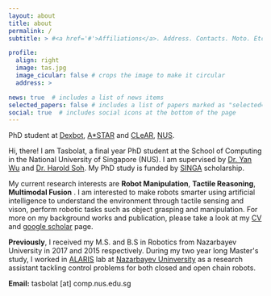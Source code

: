 ```yaml
---
layout: about
title: about
permalink: /
subtitle: > #<a href='#'>Affiliations</a>. Address. Contacts. Moto. Etc.

profile:
  align: right
  image: tas.jpg
  image_cicular: false # crops the image to make it circular
  address: >

news: true  # includes a list of news items
selected_papers: false # includes a list of papers marked as "selected={true}"
social: true  # includes social icons at the bottom of the page
---
```


PhD student at [Dexbot](https://yan-wu.com/research/), [A\*STAR](https://www.a-star.edu.sg/) and [CLeAR](https://clear-nus.github.io/), [NUS](https://www.nus.edu.sg/).

Hi, there! I am Tasbolat, a final year PhD student at the School of Computing in the National University of Singapore (NUS). I am supervised by [Dr. Yan Wu](https://yan-wu.com/) and [Dr. Harold Soh](https://haroldsoh.com/). My PhD study is funded by [SINGA](https://www.a-star.edu.sg/Scholarships/for-graduate-studies/singapore-international-graduate-award-singa) scholarship.

My current research interests are **Robot Manipulation**, **Tactile Reasoning**, **Multimodal Fusion** . I am interested to make robots smarter using artificial intelligence to understand the environment through tactile sensing and vison, perform robotic tasks such as object grasping and manipulation. For more on my background works and publication, please take a look at my <a href="/assets/pdf/CV.pdf" target="_blank">CV</a> and [google scholar](https://scholar.google.com/citations?user=hMOU2dUAAAAJ&hl=en&oi=ao) page.

**Previously**, I received my M.S. and B.S in Robotics from Nazarbayev University in 2017 and 2015 respectively. During my two year long Master's study, I worked in [ALARIS](https://www.alaris.kz/) lab at [Nazarbayev Uninversity](https://nu.edu.kz/) as a research assistant tackling control problems for both closed and open chain robots. 

**Email:** tasbolat [at] comp.nus.edu.sg

<!-- 
Write your biography here. Tell the world about yourself. Link to your favorite [subreddit](http://reddit.com). You can put a picture in, too. The code is already in, just name your picture `prof_pic.jpg` and put it in the `img/` folder.

Put your address / P.O. box / other info right below your picture. You can also disable any these elements by editing `profile` property of the YAML header of your `_pages/about.md`. Edit `_bibliography/papers.bib` and Jekyll will render your [publications page](/al-folio/publications/) automatically.

Link to your social media connections, too. This theme is set up to use [Font Awesome icons](http://fortawesome.github.io/Font-Awesome/) and [Academicons](https://jpswalsh.github.io/academicons/), like the ones below. Add your Facebook, Twitter, LinkedIn, Google Scholar, or just disable all of them. -->
